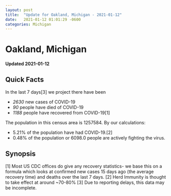 ```yaml
---
layout: post
title:  "Update for Oakland, Michigan - 2021-01-12"
date:   2021-01-12 01:01:29 -0600
categories: Michigan
---
```


# Oakland, Michigan
#### Updated 2021-01-12

## Quick Facts

In the last 7 days[3] we project there have been
- *2630* new cases of COVID-19
- *90* people have died of COVID-19
- *1188* people have recovered from COVID-19[1]

The population in this census area is 1257584. By our calculations:
- 5.21% of the population have had COVID-19.[2]
- 0.48% of the population or 6098.0 people are actively fighting the virus.

## Synopsis




[1] Most US CDC offices do give any recovery statistics- we base this on a formula which looks at confirmed new cases
15 days ago (the average recovery time) and deaths over the last 7 days.
[2] Herd Immunity is thought to take effect at around ~70-80%
[3] Due to reporting delays, this data may be incomplete. 
    